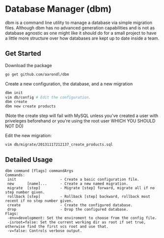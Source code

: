 Database Manager (dbm)
======

dbm is a command line utility to manage a database via simple migration files.
Although dbm has no advanced generation capabilities and is not as database
agnostic as one might like it should do for a small project to have a little
more structure over how databases are kept up to date inside a team.

## Get Started

Download the package

```bash
go get github.com/aarondl/dbm
```

Create a new configuration, the database, and a new migration
```bash
dbm init
vim db/config # Edit the configuration.
dbm create
dbm new create products
```
(Note the create step will fail with MySQL unless you've created a user with priveleges beforehand or you're using the root user WHICH YOU SHOULD NOT DO)

Edit the new migration:
```
vim db/migrate/20131117212137_create_products.sql
```

## Detailed Usage

```text
dbm command [flags] commandArgs
Commands:
 init                    - Create a basic configuration file.
 new      [name]...      - Create a new named migration.
 migrate  [step]         - Migrate [step] forward, migrate all if no step number given.
 rollback [step]         - Rollback [step] backward, rollback most recent if no step number given.
 create                  - Create the configured database.
 drop                    - Drop the configured database.
Flags:
 -env=development: Set the enviroment to choose from the config file.
 -isroot=false: Set the current working dir as root if set true, otherwise find the first vcs root and use that.
 -v=false: Controls verbose output.
```
